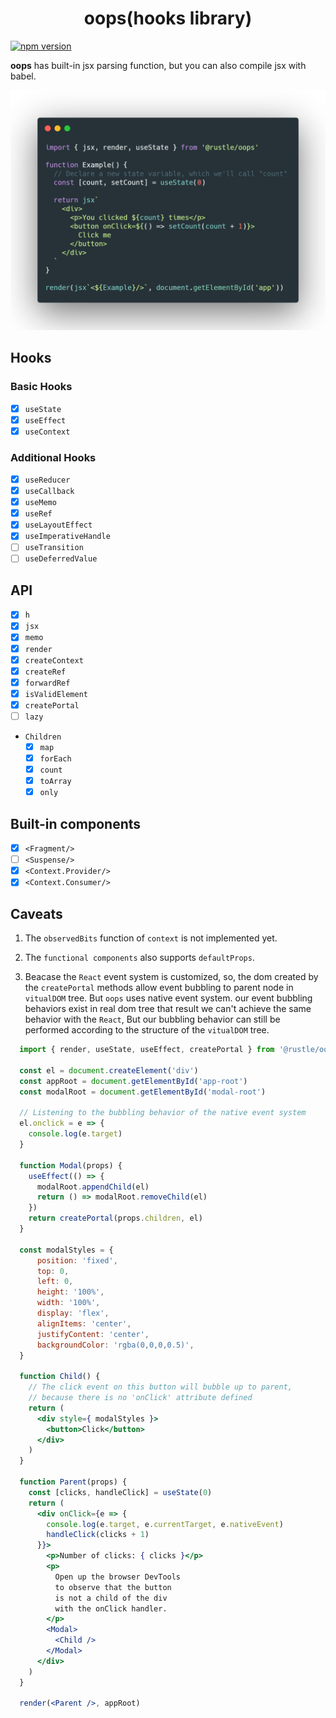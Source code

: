 <h1 align="center">
  oops(hooks library)
</h1>

[![npm version](https://badge.fury.io/js/%40rustle%2Foops.svg)](https://badge.fury.io/js/%40rustle%2Foops)

**oops** has built-in jsx parsing function, but you can also compile jsx with babel.

<p align="center">
  <img src="./docs/img/demo.png" width="572" alt="oops demo" />
</p>

## Hooks
### Basic Hooks
+ [x] `useState`
+ [x] `useEffect`
+ [x] `useContext`

### Additional Hooks
+ [x] `useReducer`
+ [x] `useCallback`
+ [x] `useMemo`
+ [x] `useRef`
+ [x] `useLayoutEffect`
+ [x] `useImperativeHandle`
+ [ ] `useTransition`
+ [ ] `useDeferredValue`

## API
+ [x] `h`
+ [x] `jsx`
+ [x] `memo`
+ [x] `render`
+ [x] `createContext`
+ [x] `createRef`
+ [x] `forwardRef`
+ [x] `isValidElement`
+ [x] `createPortal`
+ [ ] `lazy`
+ `Children`
  + [x] `map`
  + [x] `forEach`
  + [x] `count`
  + [x] `toArray`
  + [x] `only`

## Built-in components
+ [x] `<Fragment/>`
+ [ ] `<Suspense/>`
+ [x] `<Context.Provider/>`
+ [x] `<Context.Consumer/>`

## Caveats
  1. The `observedBits` function of `context` is not implemented yet.

  2. The `functional components` also supports `defaultProps`.
  
  3. Beacase the `React` event system is customized, so, the dom created by the `createPortal` methods allow event bubbling to parent node in `vitualDOM` tree. But `oops` uses native event system. our event bubbling behaviors exist in real dom tree that result we can't achieve the same behavior with the `React`, But our bubbling behavior can still be performed according to the structure of the `vitualDOM` tree.
  ```jsx
    import { render, useState, useEffect, createPortal } from '@rustle/oops'

    const el = document.createElement('div')
    const appRoot = document.getElementById('app-root')
    const modalRoot = document.getElementById('modal-root')

    // Listening to the bubbling behavior of the native event system 
    el.onclick = e => {
      console.log(e.target)
    }

    function Modal(props) {
      useEffect(() => {
        modalRoot.appendChild(el)
        return () => modalRoot.removeChild(el)
      })
      return createPortal(props.children, el)
    }

    const modalStyles = {
        position: 'fixed',
        top: 0,
        left: 0,
        height: '100%',
        width: '100%',
        display: 'flex',
        alignItems: 'center',
        justifyContent: 'center',
        backgroundColor: 'rgba(0,0,0,0.5)',
    }

    function Child() {
      // The click event on this button will bubble up to parent,
      // because there is no 'onClick' attribute defined
      return (
        <div style={ modalStyles }>
          <button>Click</button>
        </div>
      )
    }

    function Parent(props) {
      const [clicks, handleClick] = useState(0)
      return (
        <div onClick={e => {
          console.log(e.target, e.currentTarget, e.nativeEvent)
          handleClick(clicks + 1)
        }}>
          <p>Number of clicks: { clicks }</p>
          <p>
            Open up the browser DevTools
            to observe that the button
            is not a child of the div
            with the onClick handler.
          </p>
          <Modal>
            <Child />
          </Modal>
        </div>
      )
    }

    render(<Parent />, appRoot)
  ```